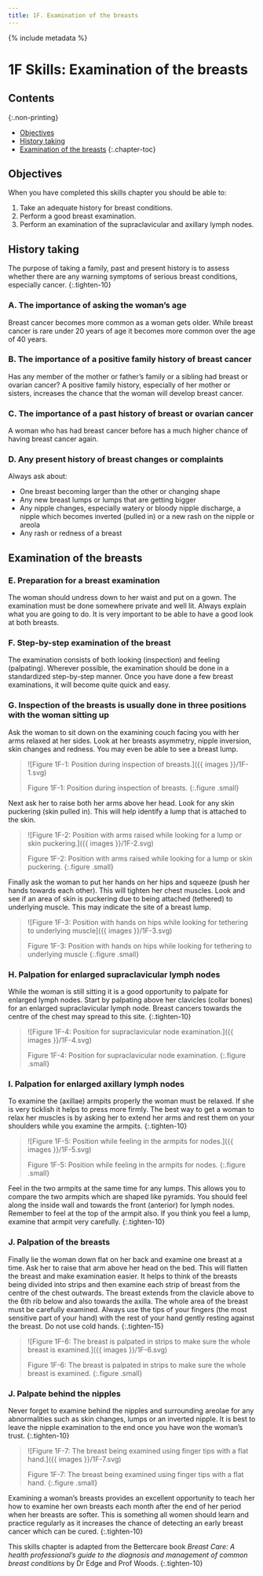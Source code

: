 ```yaml
---
title: 1F. Examination of the breasts
---
```


{% include metadata %}

# **1F** Skills: Examination of the breasts

## Contents
{:.non-printing}

*   [Objectives](#objectives)
*   [History taking](#history-taking)
*   [Examination of the breasts](#examination-of-the-breasts)
{:.chapter-toc}

## Objectives

When you have completed this skills chapter you should be able to:

1. Take an adequate history for breast conditions.
1. Perform a good breast examination.
1. Perform an examination of the supraclavicular and axillary lymph nodes.

## History taking

The purpose of taking a family, past and present history is to assess whether there are any warning symptoms of serious breast conditions, especially cancer.
{:.tighten-10}

### A. The importance of asking the woman’s age

Breast cancer becomes more common as a woman gets older. While breast cancer is rare under 20 years of age it becomes more common over the age of 40 years.

### B. The importance of a positive family history of breast cancer

Has any member of the mother or father’s family or a sibling had breast or ovarian cancer? A positive family history, especially of her mother or sisters, increases the chance that the woman will develop breast cancer.

### C. The importance of a past history of breast or ovarian cancer

A woman who has had breast cancer before has a much higher chance of having breast cancer again.

### D. Any present history of breast changes or complaints

Always ask about:

*	One breast becoming larger than the other or changing shape
*	Any new breast lumps or lumps that are getting bigger
*	Any nipple changes, especially watery or bloody nipple discharge, a nipple which becomes inverted (pulled in) or a new rash on the nipple or areola
*	Any rash or redness of a breast

## Examination of the breasts

### E. Preparation for a breast examination

The woman should undress down to her waist and put on a gown. The examination must be done somewhere private and well lit. Always explain what you are going to do. It is very important to be able to have a good look at both breasts.

### F. Step-by-step examination of the breast

The examination consists of both looking (inspection) and feeling (palpating). Wherever possible, the examination should be done in a standardized step-by-step manner. Once you have done a few breast examinations, it will become quite quick and easy.

### G. Inspection of the breasts is usually done in three positions with the woman sitting up

Ask the woman to sit down on the examining couch facing you with her arms relaxed at her sides. Look at her breasts asymmetry, nipple inversion, skin changes and redness. You may even be able to see a breast lump.

> ![Figure 1F-1: Position during inspection of breasts.]({{ images }}/1F-1.svg)
> 
> Figure 1F-1: Position during inspection of breasts.
{:.figure .small}

Next ask her to raise both her arms above her head. Look for any skin puckering (skin pulled in). This will help identify a lump that is attached to the skin.

> ![Figure 1F-2: Position with arms raised while looking for a lump or skin puckering.]({{ images }}/1F-2.svg)
> 
> Figure 1F-2: Position with arms raised while looking for a lump or skin puckering.
{:.figure .small}

Finally ask the woman to put her hands on her hips and squeeze (push her hands towards each other). This will tighten her chest muscles. Look and see if an area of skin is puckering due to being attached (tethered) to underlying muscle. This may indicate the site of a breast lump.

> ![Figure 1F-3: Position with hands on hips while looking for tethering to underlying muscle]({{ images }}/1F-3.svg)
> 
> Figure 1F-3: Position with hands on hips while looking for tethering to underlying muscle
{:.figure .small}

### H. Palpation for enlarged supraclavicular lymph nodes

While the woman is still sitting it is a good opportunity to palpate for enlarged lymph nodes. Start by palpating above her clavicles (collar bones) for an enlarged supraclavicular lymph node. Breast cancers towards the centre of the chest may spread to this site.
{:.tighten-10}

> ![Figure 1F-4: Position for supraclavicular node examination.]({{ images }}/1F-4.svg)
> 
> Figure 1F-4: Position for supraclavicular node examination.
{:.figure .small}

### I. Palpation for enlarged axillary lymph nodes

To examine the (axillae) armpits properly the woman must be relaxed. If she is very ticklish it helps to press more firmly. The best way to get a woman to relax her muscles is by asking her to extend her arms and rest them on your shoulders while you examine the armpits.
{:.tighten-10}

> ![Figure 1F-5: Position while feeling in the armpits for nodes.]({{ images }}/1F-5.svg)
> 
> Figure 1F-5: Position while feeling in the armpits for nodes.
{:.figure .small}

Feel in the two armpits at the same time for any lumps. This allows you to compare the two armpits which are shaped like pyramids. You should feel along the inside wall and towards the front (anterior) for lymph nodes. Remember to feel at the top of the armpit also. If you think you feel a lump, examine that armpit very carefully.
{:.tighten-10}

### J. Palpation of the breasts

Finally lie the woman down flat on her back and examine one breast at a time. Ask her to raise that arm above her head on the bed. This will flatten the breast and make examination easier. It helps to think of the breasts being divided into strips and then examine each strip of breast from the centre of the chest outwards. The breast extends from the clavicle above to the 6th rib below and also towards the axilla. The whole area of the breast must be carefully examined. Always use the tips of your fingers (the most sensitive part of your hand) with the rest of your hand gently resting against the breast. Do not use cold hands.
{:.tighten-15}

> ![Figure 1F-6: The breast is palpated in strips to make sure the whole breast is examined.]({{ images }}/1F-6.svg)
> 
> Figure 1F-6: The breast is palpated in strips to make sure the whole breast is examined.
{:.figure .small}

### J. Palpate behind the nipples

Never forget to examine behind the nipples and surrounding areolae for any abnormalities such as skin changes, lumps or an inverted nipple. It is best to leave the nipple examination to the end once you have won the woman’s trust.
{:.tighten-10}

> ![Figure 1F-7: The breast being examined using finger tips with a flat hand.]({{ images }}/1F-7.svg)
> 
> Figure 1F-7: The breast being examined using finger tips with a flat hand.
{:.figure .small}

Examining a woman’s breasts provides an excellent opportunity to teach her how to examine her own breasts each month after the end of her period when her breasts are softer. This is something all women should learn and practice regularly as it increases the chance of detecting an early breast cancer which can be cured.
{:.tighten-10}

This skills chapter is adapted from the Bettercare book *Breast Care: A health professional’s guide to the diagnosis and management of common breast conditions* by Dr Edge and Prof Woods.
{:.tighten-10}
